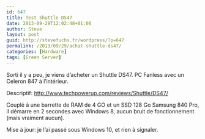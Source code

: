 ```yaml
---
id: 647
title: Test Shuttle DS47
date: 2013-09-29T12:02:48+01:00
author: Steve
layout: post
guid: http://stevefuchs.fr/wordpress/?p=647
permalink: /2013/09/29/achat-shuttle-ds47/
categories: [Hardware]
tags: [Green Server]
---
```

Sorti il y a peu, je viens d&rsquo;acheter un Shuttle DS47. PC Fanless avec un Celeron 847 à l&rsquo;intérieur.

Descriptif: <http://www.techpowerup.com/reviews/Shuttle/DS47/>

Couplé à une barrette de RAM de 4 GO et un SSD 128 Go Samsung 840 Pro, il démarre en 2 secondes avec Windows 8, aucun bruit de fonctionnement (mais vraiment aucun).

Mise à jour: je l&rsquo;ai passé sous Windows 10, et rien à signaler.